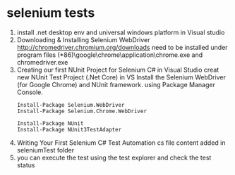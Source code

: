 # selenium tests 

1. install .net desktop env and universal windows platform in Visual studio
2. Downloading & Installing Selenium WebDriver
   http://chromedriver.chromium.org/downloads
   need to be installed under program files (*86)\google\chrome\application\chrome.exe and chromedriver.exe
3. Creating our first NUnit Project for Selenium C# in Visual Studio
   creat new NUnit Test Project (.Net Core) in VS
   Install the Selenium WebDriver (for Google Chrome) and NUnit framework. using Package Manager Console.
   ```
   Install-Package Selenium.WebDriver
   Install-Package Selenium.Chrome.WebDriver
   ```
   ```
   Install-Package NUnit
   Install-Package NUnit3TestAdapter
   ```
4. Writing Your First Selenium C# Test Automation
   cs file content added in seleniumTest folder
5. you can execute the test using the test explorer and check the test status
